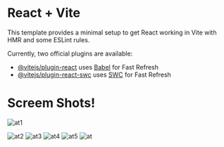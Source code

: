 # React + Vite

This template provides a minimal setup to get React working in Vite with HMR and some ESLint rules.

Currently, two official plugins are available:

- [@vitejs/plugin-react](https://github.com/vitejs/vite-plugin-react/blob/main/packages/plugin-react/README.md) uses [Babel](https://babeljs.io/) for Fast Refresh
- [@vitejs/plugin-react-swc](https://github.com/vitejs/vite-plugin-react-swc) uses [SWC](https://swc.rs/) for Fast Refresh
# Screem Shots!

![at1](https://github.com/user-attachments/assets/82560514-e618-4643-85a4-d19092afdddc)

![at2](https://github.com/user-attachments/assets/73e161d7-408f-4f67-9a35-1c50b6ad5368)
![at3](https://github.com/user-attachments/assets/7bda1278-aa42-4bd1-a7d3-e288a58e26b2)
![at4](https://github.com/user-attachments/assets/893f393b-2bac-40fb-b81f-ed5426c29b9c)
![at5](https://github.com/user-attachments/assets/1da6f69a-9341-4979-8bd7-c67f41750f39)
![at](https://github.com/user-attachments/assets/514215d6-f2b9-4518-8291-f04d56babbdd)
